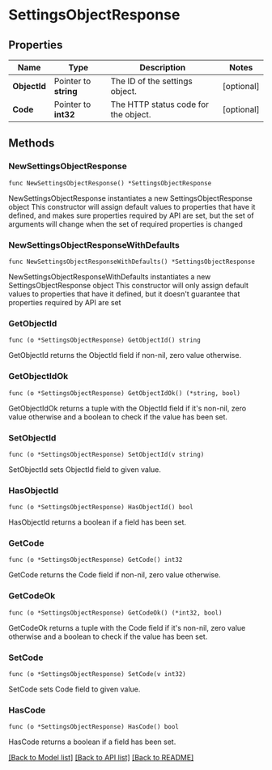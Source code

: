 # SettingsObjectResponse

## Properties

Name | Type | Description | Notes
------------ | ------------- | ------------- | -------------
**ObjectId** | Pointer to **string** | The ID of the settings object. | [optional] 
**Code** | Pointer to **int32** | The HTTP status code for the object. | [optional] 

## Methods

### NewSettingsObjectResponse

`func NewSettingsObjectResponse() *SettingsObjectResponse`

NewSettingsObjectResponse instantiates a new SettingsObjectResponse object
This constructor will assign default values to properties that have it defined,
and makes sure properties required by API are set, but the set of arguments
will change when the set of required properties is changed

### NewSettingsObjectResponseWithDefaults

`func NewSettingsObjectResponseWithDefaults() *SettingsObjectResponse`

NewSettingsObjectResponseWithDefaults instantiates a new SettingsObjectResponse object
This constructor will only assign default values to properties that have it defined,
but it doesn't guarantee that properties required by API are set

### GetObjectId

`func (o *SettingsObjectResponse) GetObjectId() string`

GetObjectId returns the ObjectId field if non-nil, zero value otherwise.

### GetObjectIdOk

`func (o *SettingsObjectResponse) GetObjectIdOk() (*string, bool)`

GetObjectIdOk returns a tuple with the ObjectId field if it's non-nil, zero value otherwise
and a boolean to check if the value has been set.

### SetObjectId

`func (o *SettingsObjectResponse) SetObjectId(v string)`

SetObjectId sets ObjectId field to given value.

### HasObjectId

`func (o *SettingsObjectResponse) HasObjectId() bool`

HasObjectId returns a boolean if a field has been set.

### GetCode

`func (o *SettingsObjectResponse) GetCode() int32`

GetCode returns the Code field if non-nil, zero value otherwise.

### GetCodeOk

`func (o *SettingsObjectResponse) GetCodeOk() (*int32, bool)`

GetCodeOk returns a tuple with the Code field if it's non-nil, zero value otherwise
and a boolean to check if the value has been set.

### SetCode

`func (o *SettingsObjectResponse) SetCode(v int32)`

SetCode sets Code field to given value.

### HasCode

`func (o *SettingsObjectResponse) HasCode() bool`

HasCode returns a boolean if a field has been set.


[[Back to Model list]](../README.md#documentation-for-models) [[Back to API list]](../README.md#documentation-for-api-endpoints) [[Back to README]](../README.md)


